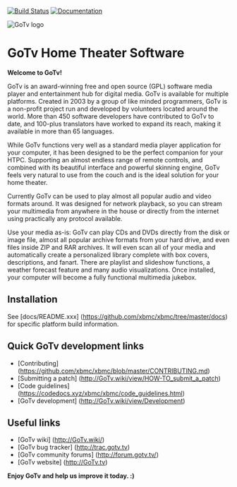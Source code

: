 [![Build Status](https://travis-ci.org/xbmc/xbmc.svg?branch=master)](https://travis-ci.org/xbmc/xbmc)
[![Documentation](https://codedocs.xyz/xbmc/xbmc.svg)](https://codedocs.xyz/xbmc/xbmc/)

![GoTv logo](https://raw.githubusercontent.com/xbmc/xbmc-forum/master/xbmc/images/logo-sbs-black.png)
# GoTv Home Theater Software

**Welcome to GoTv!**

GoTv is an award-winning free and open source (GPL) software media player and
entertainment hub for digital media. GoTv is available for multiple platforms.
Created in 2003 by a group of like minded programmers, GoTv is a non-profit
project run and developed by volunteers located around the world.
More than 450 software developers have contributed to GoTv to date, and 100-plus
translators have worked to expand its reach, making it available in more
than 65 languages.

While GoTv functions very well as a standard media player application for your
computer, it has been designed to be the perfect companion for your HTPC.
Supporting an almost endless range of remote controls, and combined with its
beautiful interface and powerful skinning engine, GoTv feels very natural to
use from the couch and is the ideal solution for your home theater.

Currently GoTv can be used to play almost all popular audio and video formats
around. It was designed for network playback, so you can stream your multimedia
from anywhere in the house or directly from the internet using practically any
protocol available.

Use your media as-is: GoTv can play CDs and DVDs directly
from the disk or image file, almost all popular archive formats from your hard
drive, and even files inside ZIP and RAR archives. It will even scan all of
your media and automatically create a personalized library complete with box
covers, descriptions, and fanart. There are playlist and slideshow functions, a
weather forecast feature and many audio visualizations. Once installed, your
computer will become a fully functional multimedia jukebox.


## Installation

See [docs/README.xxx] (https://github.com/xbmc/xbmc/tree/master/docs) for specific platform build information.

## Quick GoTv development links

* [Contributing] (https://github.com/xbmc/xbmc/blob/master/CONTRIBUTING.md)
* [Submitting a patch] (http://GoTv.wiki/view/HOW-TO_submit_a_patch)
* [Code guidelines] (https://codedocs.xyz/xbmc/xbmc/code_guidelines.html)
* [GoTv development] (http://GoTv.wiki/view/Development)

## Useful links

* [GoTv wiki] (http://GoTv.wiki/)
* [GoTv bug tracker] (http://trac.gotv.tv)
* [GoTv community forums] (http://forum.gotv.tv/)
* [GoTv website] (http://GoTv.tv)

**Enjoy GoTv and help us improve it today. :)**
